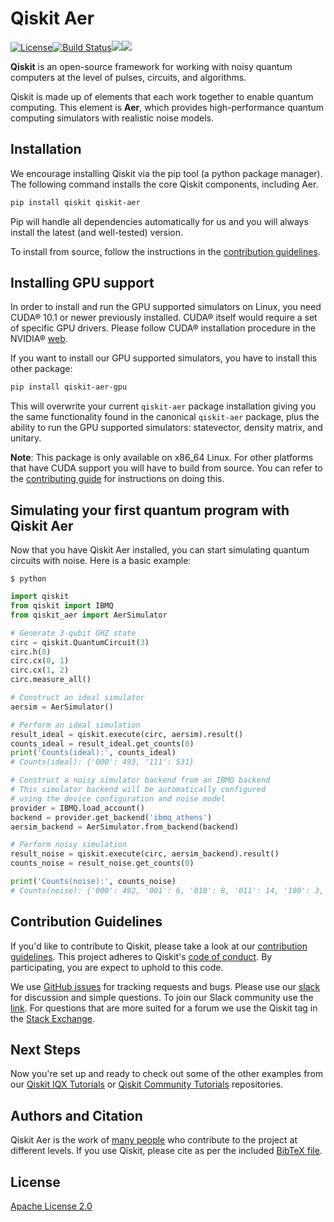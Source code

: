 # Qiskit Aer

[![License](https://img.shields.io/github/license/Qiskit/qiskit-aer.svg?style=popout-square)](https://opensource.org/licenses/Apache-2.0)[![Build Status](https://img.shields.io/travis/com/Qiskit/qiskit-aer/master.svg?style=popout-square)](https://travis-ci.com/Qiskit/qiskit-aer)[![](https://img.shields.io/github/release/Qiskit/qiskit-aer.svg?style=popout-square)](https://github.com/Qiskit/qiskit-aer/releases)[![](https://img.shields.io/pypi/dm/qiskit-aer.svg?style=popout-square)](https://pypi.org/project/qiskit-aer/)

**Qiskit** is an open-source framework for working with noisy quantum computers at the level of pulses, circuits, and algorithms.

Qiskit is made up of elements that each work together to enable quantum computing. This element is **Aer**, which provides high-performance quantum computing simulators with realistic noise models.

## Installation

We encourage installing Qiskit via the pip tool (a python package manager). The following command installs the core Qiskit components, including Aer.

```bash
pip install qiskit qiskit-aer
```

Pip will handle all dependencies automatically for us and you will always install the latest (and well-tested) version.

To install from source, follow the instructions in the [contribution guidelines](CONTRIBUTING.md).

## Installing GPU support

In order to install and run the GPU supported simulators on Linux, you need CUDA&reg; 10.1 or newer previously installed.
CUDA&reg; itself would require a set of specific GPU drivers. Please follow CUDA&reg; installation procedure in the NVIDIA&reg; [web](https://www.nvidia.com/drivers).

If you want to install our GPU supported simulators, you have to install this other package:

```bash
pip install qiskit-aer-gpu
```

This will overwrite your current `qiskit-aer` package installation giving you
the same functionality found in the canonical `qiskit-aer` package, plus the
ability to run the GPU supported simulators: statevector, density matrix, and unitary.

**Note**: This package is only available on x86_64 Linux. For other platforms
that have CUDA support you will have to build from source. You can refer to
the [contributing guide](CONTRIBUTING.md#building-with-gpu-support)
for instructions on doing this.

## Simulating your first quantum program with Qiskit Aer
Now that you have Qiskit Aer installed, you can start simulating quantum circuits with noise. Here is a basic example:

```
$ python
```

```python
import qiskit
from qiskit import IBMQ
from qiskit_aer import AerSimulator

# Generate 3-qubit GHZ state
circ = qiskit.QuantumCircuit(3)
circ.h(0)
circ.cx(0, 1)
circ.cx(1, 2)
circ.measure_all()

# Construct an ideal simulator
aersim = AerSimulator()

# Perform an ideal simulation
result_ideal = qiskit.execute(circ, aersim).result()
counts_ideal = result_ideal.get_counts(0)
print('Counts(ideal):', counts_ideal)
# Counts(ideal): {'000': 493, '111': 531}

# Construct a noisy simulator backend from an IBMQ backend
# This simulator backend will be automatically configured
# using the device configuration and noise model 
provider = IBMQ.load_account()
backend = provider.get_backend('ibmq_athens')
aersim_backend = AerSimulator.from_backend(backend)

# Perform noisy simulation
result_noise = qiskit.execute(circ, aersim_backend).result()
counts_noise = result_noise.get_counts(0)

print('Counts(noise):', counts_noise)
# Counts(noise): {'000': 492, '001': 6, '010': 8, '011': 14, '100': 3, '101': 14, '110': 18, '111': 469}
```

## Contribution Guidelines

If you'd like to contribute to Qiskit, please take a look at our
[contribution guidelines](CONTRIBUTING.md). This project adheres to Qiskit's [code of conduct](CODE_OF_CONDUCT.md). By participating, you are expect to uphold to this code.

We use [GitHub issues](https://github.com/Qiskit/qiskit-aer/issues) for tracking requests and bugs. Please use our [slack](https://qiskit.slack.com) for discussion and simple questions. To join our Slack community use the [link](https://qiskit.slack.com/join/shared_invite/zt-fybmq791-hYRopcSH6YetxycNPXgv~A#/). For questions that are more suited for a forum we use the Qiskit tag in the [Stack Exchange](https://quantumcomputing.stackexchange.com/questions/tagged/qiskit).

## Next Steps

Now you're set up and ready to check out some of the other examples from our
[Qiskit IQX Tutorials](https://github.com/Qiskit/qiskit-tutorials/tree/master/tutorials/simulators) or [Qiskit Community Tutorials](https://github.com/Qiskit/qiskit-community-tutorials/tree/master/aer) repositories.

## Authors and Citation

Qiskit Aer is the work of [many people](https://github.com/Qiskit/qiskit-aer/graphs/contributors) who contribute
to the project at different levels. If you use Qiskit, please cite as per the included [BibTeX file](https://github.com/Qiskit/qiskit/blob/master/Qiskit.bib).

## License

[Apache License 2.0](LICENSE.txt)
